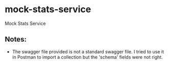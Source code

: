 # mock-stats-service
Mock Stats Service


## Notes:
- The swagger file provided is not a standard swagger file. I tried to use it in Postman to import a collection but the 'schema' fields were not right.
